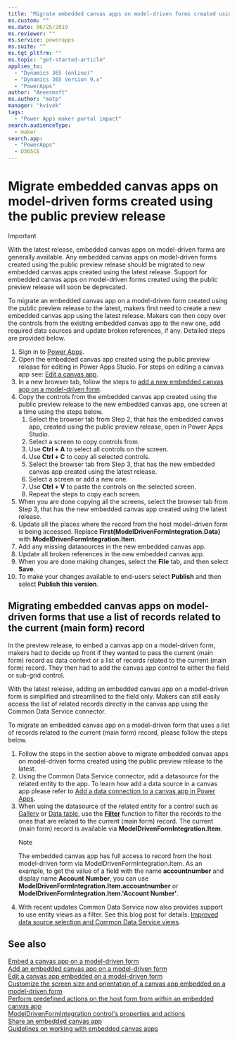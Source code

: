 ```yaml
---
title: "Migrate embedded canvas apps on model-driven forms created using the public preview release | MicrosoftDocs"
ms.custom: ""
ms.date: 06/25/2019
ms.reviewer: ""
ms.service: powerapps
ms.suite: ""
ms.tgt_pltfrm: ""
ms.topic: "get-started-article"
applies_to: 
  - "Dynamics 365 (online)"
  - "Dynamics 365 Version 9.x"
  - "PowerApps"
author: "Aneesmsft"
ms.author: "matp"
manager: "kvivek"
tags: 
  - "Power Apps maker portal impact"
search.audienceType: 
  - maker
search.app: 
  - "PowerApps"
  - D365CE
---
```


# Migrate embedded canvas apps on model-driven forms created using the public preview release
> [!IMPORTANT]
> With the latest release, embedded canvas apps on model-driven forms are generally available. Any embedded canvas apps on model-driven forms created using the public preview release should be migrated to new embedded canvas apps created using the latest release.
> Support for embedded canvas apps on model-driven forms created using the public preview release will soon be deprecated. 

To migrate an embedded canvas app on a model-driven form created using the public preview release to the latest, makers first need to create a new embedded canvas app using the latest release. Makers can then copy over the controls from the existing embedded canvas app to the new one, add required data sources and update broken references, if any. Detailed steps are provided below.

1. Sign in to [Power Apps](https://make.powerapps.com/?utm_source=padocs&utm_medium=linkinadoc&utm_campaign=referralsfromdoc).
2. Open the embedded canvas app created using the public preview release for editing in Power Apps Studio. For steps on editing a canvas app see: [Edit a canvas app](../canvas-apps/edit-app.md).
3. In a new browser tab, follow the steps to [add a new embedded canvas app on a model-driven form](embedded-canvas-app-add-classic-designer.md).
4. Copy the controls from the embedded canvas app created using the public preview release to the new embedded canvas app, one screen at a time using the steps below.
    1. Select the browser tab from Step 2, that has the embedded canvas app, created using the public preview release, open in Power Apps Studio.
    2. Select a screen to copy controls from.
    3. Use **Ctrl + A** to select all controls on the screen.
    4. Use **Ctrl + C** to copy all selected controls.
    5. Select the browser tab from Step 3, that has the new embedded canvas app created using the latest release.
    6. Select a screen or add a new one.
    7. Use **Ctrl + V** to paste the controls on the selected screen.
    8. Repeat the steps to copy each screen.
5. When you are done copying all the screens, select the browser tab from Step 3, that has the new embedded canvas app created using the latest release.
6. Update all the places where the record from the host model-driven form is being accessed. Replace **First(ModelDrivenFormIntegration.Data)** with **ModelDrivenFormIntegration.Item**.
7. Add any missing datasources in the new embedded canvas app.
8. Update all broken references in the new embedded canvas app. 
9. When you are done making changes, select the **File** tab, and then select **Save**.
10. To make your changes available to end-users select **Publish** and then select **Publish this version**.

## Migrating embedded canvas apps on model-driven forms that use a list of records related to the current (main form) record

In the preview release, to embed a canvas app on a model-driven form, makers had to decide up front if they wanted to pass the current (main form) record as data context or a list of records related to the current (main form) record. They then had to add the canvas app control to either the field or sub-grid control.

With the latest release, adding an embedded canvas app on a model-driven form is simplified and streamlined to the field only. Makers can still easily access the list of related records directly in the canvas app using the Common Data Service connector. 

To migrate an embedded canvas app on a model-driven form that uses a list of records related to the current (main form) record, please follow the steps below.

1. Follow the steps in the section above to migrate embedded canvas apps on model-driven forms created using the public preview release to the latest.
2. Using the Common Data Service connector, add a datasource for the related entity to the app. To learn how add a data source in a canvas app please refer to [Add a data connection to a canvas app in Power Apps](../canvas-apps/add-data-connection.md).
3. When using the datasource of the related entity for a control such as [Gallery](../canvas-apps/controls/control-gallery.md) or [Data table](../canvas-apps/controls/control-data-table.md), use the **[Filter](../canvas-apps/functions/function-filter-lookup.md)** function to filter the records to the ones that are related to the current (main form) record. The current (main form) record is available via **ModelDrivenFormIntegration.Item**.
	> [!NOTE]
	> The embedded canvas app has full access to record from the host model-driven form via ModelDrivenFormIntegration.Item. 
	> As an example, to get the value of a field with the name **accountnumber** and display name **Account Number**, you can use **ModelDrivenFormIntegration.Item.accountnumber** or **ModelDrivenFormIntegration.Item.'Account Number'**.
4. With recent updates Common Data Service now also provides support to use entity views as a filter. See this blog post for details: [Improved data source selection and Common Data Service views](https://powerapps.microsoft.com/blog/improved-data-source-selection-and-common-data-service-views/). 

## See also
[Embed a canvas app on a model-driven form](embed-canvas-app-in-form.md) <br />
[Add an embedded canvas app on a model-driven form](embedded-canvas-app-add-classic-designer.md) <br />
[Edit a canvas app embedded on a model-driven form](embedded-canvas-app-edit-classic-designer.md) <br />
[Customize the screen size and orientation of a canvas app embedded on a model-driven form](embedded-canvas-app-customize-screen.md) <br />
[Perform predefined actions on the host form from within an embedded canvas app](embedded-canvas-app-actions.md) <br />
[ModelDrivenFormIntegration control's properties and actions](embedded-canvas-app-properties-actions.md) <br />
[Share an embedded canvas app](share-embedded-canvas-app.md) <br />
[Guidelines on working with embedded canvas apps](embedded-canvas-app-guidelines.md) <br />
